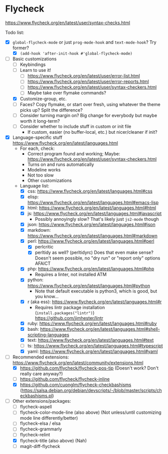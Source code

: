 # Flycheck

<https://www.flycheck.org/en/latest/user/syntax-checks.html>

Todo list:

- [x] `global-flycheck-mode` or just `prog-mode-hook` and `text-mode-hook`?  Try former?
  - [x] `(add-hook 'after-init-hook #'global-flycheck-mode)`
- [ ] Basic customizations
  - [ ] Keybindings
  - [ ] Learn to use it!
	- [ ] <https://www.flycheck.org/en/latest/user/error-list.html>
	- [ ] <https://www.flycheck.org/en/latest/user/error-reports.html>
	- [ ] <https://www.flycheck.org/en/latest/user/syntax-checkers.html>
	- [ ] Maybe take over flymake commands?
  - [x] Customize-group, etc.
  - [ ] Faces?  Copy flymake, or start over fresh, using whatever the theme picks up?  Split the difference?
  - [ ] Consider turning margin on?  Big change for everybody but maybe worth it long-term?
  - [ ] Consider whether to include stuff in custom or init file
	- If custom, easier (no buffer-local, etc.) but nicer/cleaner if init?
- [x] Language-specific stuff <https://www.flycheck.org/en/latest/languages.html>
  - For each, check:
	- Correct program found and working; Maybe: <https://www.flycheck.org/en/latest/user/syntax-checkers.html>
	- Turns on and runs automatically
	- Modeline works
	- Not too slow
	- Other customizations
  - Language list:
	- [x] css: <https://www.flycheck.org/en/latest/languages.html#css>
	- [x] elisp: <https://www.flycheck.org/en/latest/languages.html#emacs-lisp>
	- [x] html: <https://www.flycheck.org/en/latest/languages.html#html>
	- [x] js: <https://www.flycheck.org/en/latest/languages.html#javascript>
	  - Possibly annoyingly slow?  That's likely just `js2-mode` though
	- [x] json: <https://www.flycheck.org/en/latest/languages.html#json>
	- [x] markdown: <https://www.flycheck.org/en/latest/languages.html#markdown>
	- [x] perl: <https://www.flycheck.org/en/latest/languages.html#perl>
	  - [x] perlcritic
	  - [x] perltidy as well? (perltidyrc) Does that even make sense?  Doesn't seem possible, no "dry run" or "report only" options AFAICT
	- [x] php: <https://www.flycheck.org/en/latest/languages.html#php>
	  - Requires a linter, not installed ATM
	- [x] python: <https://www.flycheck.org/en/latest/languages.html#python>
	  - Note that default executable is python3, which is good, but you know...
	- [x] r (aka ess): <https://www.flycheck.org/en/latest/languages.html#r>
		- Requires lintr package installation (`install.packages("lintr")`) <https://github.com/jimhester/lintr>
	- [x] ruby: <https://www.flycheck.org/en/latest/languages.html#ruby>
	- [x] bash: <https://www.flycheck.org/en/latest/languages.html#shell-scripting-languages>
	- [x] text: <https://www.flycheck.org/en/latest/languages.html#text>
	- [ ] ts: <https://www.flycheck.org/en/latest/languages.html#typescript>
	- [x] yaml: <https://www.flycheck.org/en/latest/languages.html#yaml>
- [ ] Recommended extensions: <https://www.flycheck.org/en/latest/community/extensions.html>
  - [x] <https://github.com/flycheck/flycheck-pos-tip> (Doesn't work?  Don't really care anyway?)
  - [ ] <https://github.com/flycheck/flycheck-inline>
  - [x] <https://github.com/cuonglm/flycheck-checkbashisms> (<https://salsa.debian.org/debian/devscripts/-/blob/master/scripts/checkbashisms.pl>)
- [ ] Other extensions/packages:
  - [ ] flycheck-aspell
  - [ ] flycheck-color-mode-line (also above) (Not unless/until customizing mode line differently/better)
  - [ ] flycheck-elsa / elsa
  - [ ] flycheck-grammarly
  - [ ] flycheck-relint
  - [x] flycheck-title (also above) (Nah)
  - [ ] magit-diff-flycheck
